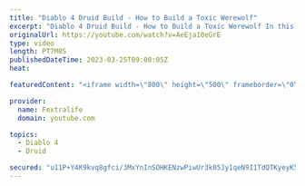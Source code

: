 ```yaml
---
title: "Diablo 4 Druid Build - How to Build a Toxic Werewolf"
excerpt: "Diablo 4 Druid Build - How to Build a Toxic Werewolf In this Diablo 4 Beta Build Guide, I'll be showing you my Werewolf Druid ..."
originalUrl: https://youtube.com/watch?v=AeEja10eGrE
type: video
length: PT7M8S
publishedDateTime: 2023-03-25T09:00:05Z
heat: 

featuredContent: "<iframe width=\"800\" height=\"500\" frameborder=\"0\" src=\"https://www.youtube.com/embed/AeEja10eGrE\" allow=\"accelerometer; autoplay; encrypted-media; gyroscope; picture-in-picture\" allowfullscreen></iframe>"

provider:
  name: Fextralife
  domain: youtube.com

topics:
  - Diablo 4
  - Druid

secured: "u11P+Y4K9kvq8gfci/3MxYnInSOHKENzwPiwUr3k05Jy1qeN9I1TdQTKyeyK5rEfHLQ5FRbdPtB+YhyGhYL+TGzYDp9yaszFp5wfTlcZ+n9zUqWNQrDMfbo/v9uos5s+yj9ii58ZMVJCKNSawCkUNkeK8UwUApLWib0rgbRDspDG8G5G9fWyBh8m9Y2o0aimEoaMFoYqfewE3INvKvt6I+mPeajsDcbDnRND0igC8Sw6g0znngOMvFJ7Vn2ky/5HKNqC4XOc+ILvy4EY7x8X2cDhXOPtry7UGKAJESDqU5lEPkvaguaU2JfOHWEQeZngJaIwSoP5FLVsj/KeOFfOZyB1I4GadYPtjvddeOCkL2niX0Q4kcXBM0fIZxB50RFxaROzxtw+9GITmKeCiLpV59/CoN5DRTqUkI+cOs50bwXEEDx5zrK3flRN1F/fZbNy;qLf1dc14v7Jo3osftQXx9Q=="
---
```


